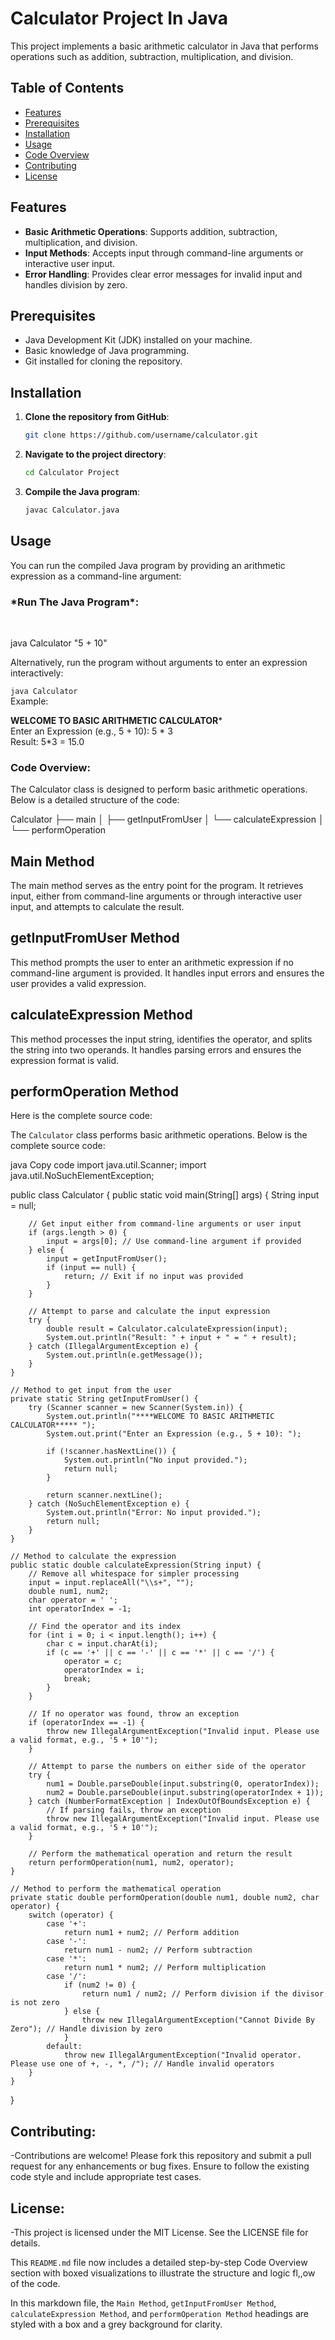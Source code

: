 # Calculator Project In Java

This project implements a basic arithmetic calculator in Java that performs operations such as addition, subtraction, multiplication, and division.

## Table of Contents
- [Features](#features)
- [Prerequisites](#prerequisites)
- [Installation](#installation)
- [Usage](#usage)
- [Code Overview](#code-overview)
- [Contributing](#contributing)
- [License](#license)

## Features
- **Basic Arithmetic Operations**: Supports addition, subtraction, multiplication, and division.
- **Input Methods**: Accepts input through command-line arguments or interactive user input.
- **Error Handling**: Provides clear error messages for invalid input and handles division by zero.

## Prerequisites
- Java Development Kit (JDK) installed on your machine.
- Basic knowledge of Java programming.
- Git installed for cloning the repository.

## Installation
1. **Clone the repository from GitHub**:
    ```sh
    git clone https://github.com/username/calculator.git
    ```
2. **Navigate to the project directory**:
    ```sh
    cd Calculator Project
    ```
3. **Compile the Java program**:
    ```sh
    javac Calculator.java
    ```

## Usage
You can run the compiled Java program by providing an arithmetic expression as a command-line argument:

<h3>*Run The Java Program*:</h3>
<br>

java Calculator "5 + 10"

Alternatively, run the program without arguments to enter an expression interactively:


`java Calculator`
<br>
Example:

****WELCOME TO BASIC ARITHMETIC CALCULATOR*****
<br>
Enter an Expression (e.g., 5 + 10): 5 * 3
<br>
Result: 5*3 = 15.0


<h3>Code Overview:</h3>
The Calculator class is designed to perform basic arithmetic operations. Below is a detailed structure of the code:

Calculator
├── main
│   ├── getInputFromUser
│   └── calculateExpression
│       └── performOperation

<h2><i></i>Main Method</i></h2>
The main method serves as the entry point for the program. It retrieves input, either from command-line arguments or through interactive user input, and attempts to calculate the result.

<h2>getInputFromUser Method</h2>
This method prompts the user to enter an arithmetic expression if no command-line argument is provided. It handles input errors and ensures the user provides a valid expression.

<h2>calculateExpression Method</h2>
This method processes the input string, identifies the operator, and splits the string into two operands. It handles parsing errors and ensures the expression format is valid.

<h2>performOperation Method</h2/
This method performs the arithmetic operation based on the identified operator and returns the result. It includes error handling for division by zero and invalid operators.

Here is the complete source code:

The `Calculator` class performs basic arithmetic operations. Below is the complete source code:

java
Copy code
import java.util.Scanner;
import java.util.NoSuchElementException;

public class Calculator {
    public static void main(String[] args) {
        String input = null;

        // Get input either from command-line arguments or user input
        if (args.length > 0) {
            input = args[0]; // Use command-line argument if provided
        } else {
            input = getInputFromUser();
            if (input == null) {
                return; // Exit if no input was provided
            }
        }

        // Attempt to parse and calculate the input expression
        try {
            double result = Calculator.calculateExpression(input);
            System.out.println("Result: " + input + " = " + result);
        } catch (IllegalArgumentException e) {
            System.out.println(e.getMessage());
        }
    }

    // Method to get input from the user
    private static String getInputFromUser() {
        try (Scanner scanner = new Scanner(System.in)) {
            System.out.println("****WELCOME TO BASIC ARITHMETIC CALCULATOR***** ");
            System.out.print("Enter an Expression (e.g., 5 + 10): ");

            if (!scanner.hasNextLine()) {
                System.out.println("No input provided.");
                return null;
            }

            return scanner.nextLine();
        } catch (NoSuchElementException e) {
            System.out.println("Error: No input provided.");
            return null;
        }
    }

    // Method to calculate the expression
    public static double calculateExpression(String input) {
        // Remove all whitespace for simpler processing
        input = input.replaceAll("\\s+", "");
        double num1, num2;
        char operator = ' ';
        int operatorIndex = -1;

        // Find the operator and its index
        for (int i = 0; i < input.length(); i++) {
            char c = input.charAt(i);
            if (c == '+' || c == '-' || c == '*' || c == '/') {
                operator = c;
                operatorIndex = i;
                break;
            }
        }

        // If no operator was found, throw an exception
        if (operatorIndex == -1) {
            throw new IllegalArgumentException("Invalid input. Please use a valid format, e.g., '5 + 10'");
        }

        // Attempt to parse the numbers on either side of the operator
        try {
            num1 = Double.parseDouble(input.substring(0, operatorIndex));
            num2 = Double.parseDouble(input.substring(operatorIndex + 1));
        } catch (NumberFormatException | IndexOutOfBoundsException e) {
            // If parsing fails, throw an exception
            throw new IllegalArgumentException("Invalid input. Please use a valid format, e.g., '5 + 10'");
        }

        // Perform the mathematical operation and return the result
        return performOperation(num1, num2, operator);
    }

    // Method to perform the mathematical operation
    private static double performOperation(double num1, double num2, char operator) {
        switch (operator) {
            case '+':
                return num1 + num2; // Perform addition
            case '-':
                return num1 - num2; // Perform subtraction
            case '*':
                return num1 * num2; // Perform multiplication
            case '/':
                if (num2 != 0) {
                    return num1 / num2; // Perform division if the divisor is not zero
                } else {
                    throw new IllegalArgumentException("Cannot Divide By Zero"); // Handle division by zero
                }
            default:
                throw new IllegalArgumentException("Invalid operator. Please use one of +, -, *, /"); // Handle invalid operators
        }
    }
}




<h2>Contributing:</h2>

-Contributions are welcome! Please fork this repository and submit a pull request for any enhancements or bug fixes. Ensure to follow the existing code style and include appropriate test cases.

<h2>License:</h2>

-This project is licensed under the MIT License. See the LICENSE file for details.


This `README.md` file now includes a detailed step-by-step Code Overview section with boxed visualizations to illustrate the structure and logic fl,,ow of the code.

In this markdown file, the `Main Method`, `getInputFromUser Method`, `calculateExpression Method`, and `performOperation Method` headings are styled with a box and a grey background for clarity.

